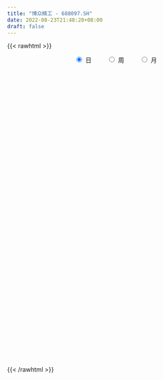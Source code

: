 ```yaml
---
title: "博众精工 - 688097.SH"
date: 2022-08-23T21:48:28+08:00
draft: false
---
```

{{< rawhtml >}}
    <div style="text-align: center">
        <label style="padding: 1rem;"><input style="margin-right: .5rem" type="radio" name="period" value="D" checked onclick="period_change(this)">日</label>
        <label style="padding: 1rem;"><input style="margin-right: .5rem" type="radio" name="period" value="W" onclick="period_change(this)">周</label>
        <label style="padding: 1rem;"><input style="margin-right: .5rem" type="radio" name="period" value="M" onclick="period_change(this)">月</label>
    </div>
    <div id="chart" style="height: 700px;"></div> 
    <script type="text/javascript">
        const D_v = [271975.86,239856.5,174771.16,119468.36,79857.54,71696.96,63212.8,70520.24,36816.93,38854.89,32413.24,69572.4,133873.27,110687.1,93133.12,46866.24,51158.4,33211.67,32907.98,54680.12,29595.35,24491.76,18436.46,19651.81,20048.43,26133.57,22973.77,31285.1,20109.72,25844.04,17672.39,22092.73,10209.77,11967.53,11865.02,8453.87,22377.87,10331.64,8711.68,11163.29,43082.84,23321.29,15293.67,17499.63,12118.91,9186.29,12759.17,12716.77,7748.99,11147.75,8498.37,29216.25,15908.04,22975.87,21168.56,20415.15,43594.84,31784.66,18137.5,21545.95,26522.99,18218.96,27003.27,21461.63,13801.71,12550.67,21541.06,18043.38,17216.4,9153.05,8542.37,12819.81,10278.8,12823.54,13926.42,12968.5,8058.08,37435.64,19156.76,21134.75,9538.21,14991.79,10459.96,11702.87,10940.75,8608.04,6957.04,8790.17,6247.49,6536.77,6136.13,8892.68,11023.79,5766.45,6123.69,12305.43,5696.31,15212.58,6488.9,4083.22,9157.32,18188.68,6501.98,10489.06,8098.37,16582.43,8764.22,3429.33,6318.49,4655.65,10766.47,14975.25,11235.25,11500.02,9572.7,11761.62,9877.74,11293.08,22957.93,16355.77,12933.82,6641.49,11727.54,16906.58,32536.41,36467.57,11349.46,9726.93,17251.43,19815.54,13634.59,14292.07,17907.37,14647.47,12489.16,12036.6,15511.57,9065.07,12469.73,4549.6,10985.55,15268.56,12548.72,11569.35,17315.09,24198.54,11803.62,13292.72,10425.6,8867.45,9006.25,6572.66,16103.09,12276.63,8003.49,4863.49,4480.16,4046.25,5863.86,7017.19,11248.54,19117.26,10179.64,8189.19,8227.67,5405.11,5338.37,3996.84,4438.32,28512.65,15566.73,27740.98,20792.53,19853.21,8407.62,8279.55,5919.92,5337.64,4963.81,4208.01,4194.59,3251.74,6640.73,11072.37,8167.02,5894.43,4155.82,3949.4,3571.5,3276.92,3604.04,6625.89,9224.79,5300.56,3794.11,2536.38,2220.41,4502.2,5207.56,3687.28,5088.61,6246.37,5435.5,5422.71,5741.91,8560.02,8269.61,8156.75,5351.59,2800.74,4659.1,5098.48,4635.2,4957.07,8187.5,7447.6,9278.58,5418.54,7873.67,3628.46,5096.43,4321.93,5158.31,5288.22,5693.7,4442.44,6033.6,4657.11,2423.29,2856.14,4948.35,3880.75,5938.45,5434.47,5731.56,6178.56,14229.96,12428.09,6398.93,4242.37,10068.96,12235.82,10281.06,4819.08,4641.31,7988.45,3142.78,2850.3,4406.36,4600.57,4528.2,2978.42,4014.68,1862.05,6545.48,10124.42,5844.26,12358.82,12244.11,7238.71,6233.32,4458.63,4185.78,5082.92,7349.57,4473.69,8565.37,3557.28,6504.68,15330.43,10519.27,8466.4,8451.45,19776.29,14589.97,12082.06,7820.96,8995.87,7004.71,9940.53,5984.1,5918.38,16871.74,13690.03,9590.78,7477.46,9249.52,4355.96,4878.07,4871.48,3697.75,10701.51,9147.57,8867.73,6156.84,14405.32,15887.63,9040.83,8238.93,10581.25,8867.1,6742.82,5963.7,9982.22,6219.82,11250.82,11657.29,10998.63,4213.98,4621.1,4772.41,7408.1,15036.91,4555.27,5692.26]
const D_histogram = [0.0,0.1806039886,0.3515706009,0.4410008458,0.4978831762,0.4281402001,0.3238308169,0.1553608026,0.0687489671,-0.0349242419,-0.0991045041,0.1433039765,0.4480559447,0.9663397828,1.3721094241,1.5349019365,1.4140298559,1.1886751883,0.963734813,0.8124669714,0.624108851,0.3903223574,0.1994166942,0.0889751722,-0.1109505239,-0.210725579,-0.286689858,-0.2039718993,-0.2126520621,-0.2425793762,-0.3404999871,-0.368552752,-0.3907082544,-0.4588078433,-0.5478978035,-0.6218889265,-0.5975191039,-0.5918244418,-0.5999755278,-0.5990556855,-0.4552015877,-0.2550660595,-0.1661343096,-0.1741605881,-0.228738873,-0.3001781547,-0.3298932028,-0.3885826017,-0.4072252945,-0.3880130554,-0.3975273397,-0.2238927649,-0.058289566,-0.0772999566,-0.1604338759,-0.0646081515,0.3497463901,0.6623471398,0.8173308932,0.9292681937,0.807127772,0.5926129418,0.5821739312,0.6069685928,0.6186168477,0.514067294,0.5152184241,0.4626852093,0.187388197,-0.0342007838,-0.1632075288,-0.2915066327,-0.2939094692,-0.1591712271,-0.1398199063,-0.1264780757,-0.1211430687,0.3361043291,0.5132448618,0.5841361296,0.6082737036,0.6055606709,0.5120280877,0.5803732138,0.5704142007,0.5023013525,0.3842101327,0.1986268007,0.0693613239,-0.104140837,-0.2437065823,-0.3056284916,-0.2549535067,-0.2851136791,-0.3879595965,-0.6545323838,-0.8678611431,-1.1788844203,-1.213699316,-1.2175814553,-1.3592792559,-1.6738339867,-1.7662737615,-1.6812685186,-1.5399133549,-1.2127007032,-0.9186786637,-0.6255939384,-0.4689265718,-0.3800180577,-0.4190606825,-0.4765865487,-0.5467009274,-0.6070204556,-0.6011338219,-0.5329054544,-0.4605115488,-0.3237963334,-0.0013085673,0.2815929682,0.2842562321,0.3127860807,0.2793770988,0.2867563817,0.5586149646,0.97433781,1.1198993081,1.2174102439,1.1467295753,0.9525759371,0.8855969795,0.7185791756,0.7008312238,0.6464259068,0.6010556232,0.4947100578,0.3699098723,0.218181992,0.0193804778,-0.0645314522,-0.2544054528,-0.4663377144,-0.4118887612,-0.2989682481,-0.0659304121,0.2296904984,0.3768473043,0.4293965145,0.3710508707,0.2026535211,-0.0142309705,-0.1607596553,-0.0860261948,-0.1692545654,-0.2197444665,-0.2708176353,-0.2659931359,-0.2704520817,-0.2983866733,-0.2457170948,-0.1951433257,-0.2833830061,-0.349972095,-0.4599676025,-0.5469588954,-0.6271264444,-0.6291002393,-0.6028625699,-0.5219296325,-0.1315228017,0.0261717475,0.1873101169,0.0749751142,-0.0377620478,-0.0694504965,-0.1978530627,-0.3158744783,-0.4409040228,-0.4383225176,-0.3957364845,-0.3779082797,-0.3386568114,-0.402135211,-0.5168240386,-0.6098335513,-0.6223624624,-0.5581217033,-0.4421151469,-0.3344742688,-0.2624842796,-0.2019752702,-0.0345876315,0.0781362921,0.1824196271,0.2780827955,0.3518453792,0.3772181153,0.326675184,0.2949106087,0.2625072243,0.1554989353,0.0318737641,-0.0606588428,-0.0808510189,-0.0640314811,-0.1779118784,-0.1816277654,-0.1035605562,-0.0514799768,0.0116941718,0.0740159716,0.1176897638,0.0986162306,0.0499234621,-0.0340405987,-0.1330801954,-0.1078002057,-0.0950233574,-0.0752202026,-0.0997430149,-0.1275612649,-0.1193199464,-0.1250133266,-0.1382191423,-0.102157646,-0.1511075365,-0.1993763475,-0.1727577377,-0.1435987964,-0.1140488937,-0.114261007,-0.0926507038,-0.1584779431,-0.1865908113,-0.0896104857,0.0228221278,0.2998145292,0.4247916643,0.486535833,0.5470589932,0.7025909989,0.8709038717,1.026208513,1.080554798,1.0248291344,0.9702591981,0.896641226,0.7963072706,0.6954365135,0.5443252333,0.34032527,0.1769117137,0.0853907204,0.0250265292,0.0849391938,0.1932922112,0.2531339705,0.3898986005,0.4787505339,0.4673669424,0.3869455989,0.2799883317,0.2302906652,0.1943118497,0.0700957349,-0.0296836447,-0.0156745079,-0.0197501429,-0.0323495898,0.0627617064,-0.0101266945,-0.0064187577,-0.0014683614,0.1890758482,0.2308946014,0.1180644055,0.0734930565,0.0540905528,-0.0118222655,-0.1353134756,-0.2147213728,-0.2401486111,-0.2043344676,-0.2993875853,-0.4439971418,-0.4821634019,-0.3809521261,-0.3072236648,-0.2404839326,-0.1836278026,-0.1451011398,-0.0686978175,-0.0917417822,-0.0729538403,-0.0536539771,0.0614419784,0.2412565126,0.3418929691,0.3638730087,0.2854315588,0.1666546381,0.0718388798,0.0389678356,0.0976110079,0.1382029108,0.2243881683,0.2281837354,0.1228222732,0.0570330237,-0.0010559907,-0.0589292375,-0.0477669289,-0.1559076137,-0.2230344634,-0.2680855145]
const D_fast = [0.0,0.2257549858,0.4846142483,0.6842947047,0.8656478291,0.902939903,0.879588224,0.7499584103,0.6805338166,0.5681295472,0.479173159,0.7574076337,1.1741735881,1.9340423718,2.6828393692,3.2293573657,3.4619927491,3.5338068786,3.5498002065,3.6016491077,3.5693182001,3.4331122958,3.2920608062,3.2038630772,2.9761997502,2.8237433003,2.6761065569,2.7078315407,2.6459883624,2.5554162043,2.3723705966,2.2521796436,2.1323470777,1.949545528,1.7234811169,1.4940177622,1.3690078089,1.2267463605,1.0686013926,0.9197573135,0.9498110144,1.0861800277,1.1335782002,1.0820117747,0.9702487715,0.8237649511,0.7115766024,0.555741553,0.4352925365,0.3575015118,0.2486053926,0.3662667762,0.5172975836,0.4789622038,0.3557198156,0.4353935021,0.9371846412,1.4153721758,1.7746886525,2.1189430015,2.1985845228,2.132222928,2.2673274002,2.4438642101,2.6101666769,2.6341339467,2.7640896828,2.8272277703,2.5987778073,2.3686386305,2.1988300033,1.9976542412,1.9217740374,2.0167194727,2.001115817,1.9828381286,1.9578873685,2.4991608485,2.8046125967,3.0215378969,3.1977438968,3.3464210318,3.3808954705,3.5943339001,3.7269784372,3.7844409271,3.7624022405,3.6264756087,3.5145504629,3.3150130927,3.1145207018,2.9761916696,2.9631282778,2.8616896857,2.6618538691,2.2316479859,1.8013539408,1.1956095586,0.8573698339,0.5490923307,0.0675747162,-0.6654385113,-1.1994467265,-1.5347586133,-1.7783817882,-1.7543443123,-1.6899919388,-1.5533056981,-1.5138699745,-1.5199659748,-1.6637737702,-1.8404462735,-2.0472358841,-2.2593105262,-2.403707348,-2.4687053441,-2.5114393257,-2.4556731936,-2.1335125694,-1.7802127918,-1.7064854698,-1.5997591011,-1.5633238082,-1.48425543,-1.0727431059,-0.4134358081,0.0121005171,0.4139640138,0.6299657391,0.6739560851,0.8283763724,0.8410033625,0.9984632166,1.1056643763,1.2105579985,1.2278899475,1.1955672301,1.0983848478,0.9044284531,0.8043836601,0.5509082962,0.222391606,0.1738683689,0.21204682,0.4286020529,0.7816455881,1.0230142201,1.1829125588,1.2173296327,1.0995956634,0.8791534292,0.6924348306,0.7456617424,0.6201197304,0.5146937127,0.3959161351,0.3342423505,0.2621703843,0.1596391243,0.1508794292,0.1526673669,-0.0064180651,-0.1605001777,-0.3854875858,-0.6092186026,-0.8461677627,-1.0054166174,-1.1298945905,-1.1794440613,-0.8219179308,-0.6576804448,-0.4497145461,-0.5433057703,-0.6654834443,-0.7145345171,-0.8924003489,-1.0893903841,-1.3246459343,-1.4316450585,-1.4879931466,-1.5646420116,-1.6100547462,-1.7740669486,-2.0179617858,-2.2634296863,-2.4315492131,-2.5068388798,-2.50136111,-2.4773387992,-2.4709698798,-2.460954688,-2.3022139572,-2.1699559606,-2.0200677187,-1.8548838515,-1.6931599231,-1.5734826581,-1.5423567934,-1.5003937165,-1.4671702949,-1.5353038501,-1.6509605802,-1.7586578978,-1.7990628287,-1.7982511611,-1.9566095279,-2.0057323564,-1.9535552862,-1.914344701,-1.8482470094,-1.7674212167,-1.6943249835,-1.6887444591,-1.7249563621,-1.8174305726,-1.9497402182,-1.9514102799,-1.9623892709,-1.9613911668,-2.0108497328,-2.0705582991,-2.0921469672,-2.129093679,-2.1768542803,-2.1663321955,-2.2530589701,-2.351171868,-2.3677426926,-2.3744834504,-2.3734457712,-2.4022231362,-2.403775509,-2.509222234,-2.5839828051,-2.5094051009,-2.3912669554,-2.0393209217,-1.8081458705,-1.6247677436,-1.4274798351,-1.0963000797,-0.710261239,-0.2984044694,0.0260805151,0.2265621351,0.4145569983,0.5650993328,0.663842195,0.7368305663,0.7218005944,0.6028819486,0.4836963207,0.4135230075,0.3594154486,0.4405629116,0.5972389819,0.7203642338,0.9546035139,1.1631430808,1.2686012249,1.2849162811,1.2479560969,1.2558310967,1.2684302436,1.1617380625,1.0545377718,1.0646282816,1.0556151109,1.0349282665,1.1457299893,1.0703099147,1.0724131621,1.0769964681,1.3148096398,1.4143520433,1.3310379488,1.3048398639,1.2989599983,1.2300916137,1.0727720347,0.9396837943,0.8542194032,0.8389499298,0.6690499158,0.4134410739,0.2547339633,0.2607072076,0.2576297527,0.2642485017,0.2751976811,0.2774490589,0.3366779269,0.2906985166,0.2912479983,0.2971343673,0.4275908174,0.6677194798,0.8538291785,0.9667774703,0.9596939101,0.8825806489,0.8057246106,0.7825955252,0.8656414495,0.9407840802,1.0830663797,1.1439078807,1.0692519868,1.0177209931,0.9593679811,0.8867624249,0.8859830014,0.7388654131,0.6159799475,0.5039075178]
const D_slow = [0.0,0.0451509972,0.1330436474,0.2432938588,0.3677646529,0.4747997029,0.5557574071,0.5945976078,0.6117848495,0.6030537891,0.5782776631,0.6141036572,0.7261176434,0.9677025891,1.3107299451,1.6944554292,2.0479628932,2.3451316903,2.5860653935,2.7891821364,2.9452093491,3.0427899384,3.092644112,3.114887905,3.0871502741,3.0344688793,2.9627964148,2.91180344,2.8586404245,2.7979955804,2.7128705837,2.6207323957,2.5230553321,2.4083533713,2.2713789204,2.1159066888,1.9665269128,1.8185708023,1.6685769204,1.518812999,1.4050126021,1.3412460872,1.2997125098,1.2561723628,1.1989876445,1.1239431059,1.0414698052,0.9443241547,0.8425178311,0.7455145672,0.6461327323,0.5901595411,0.5755871496,0.5562621604,0.5161536915,0.5000016536,0.5874382511,0.7530250361,0.9573577594,1.1896748078,1.3914567508,1.5396099862,1.685153469,1.8368956172,1.9915498292,2.1200666527,2.2488712587,2.364542561,2.4113896103,2.4028394143,2.3620375321,2.2891608739,2.2156835066,2.1758906998,2.1409357233,2.1093162043,2.0790304372,2.1630565194,2.2913677349,2.4374017673,2.5894701932,2.7408603609,2.8688673828,3.0139606863,3.1565642365,3.2821395746,3.3781921078,3.427848808,3.445189139,3.4191539297,3.3582272841,3.2818201612,3.2180817845,3.1468033648,3.0498134656,2.8861803697,2.6692150839,2.3744939788,2.0710691499,1.766673786,1.4268539721,1.0083954754,0.566827035,0.1465099054,-0.2384684334,-0.5416436091,-0.7713132751,-0.9277117597,-1.0449434026,-1.1399479171,-1.2447130877,-1.3638597249,-1.5005349567,-1.6522900706,-1.8025735261,-1.9357998897,-2.0509277769,-2.1318768602,-2.1322040021,-2.06180576,-1.990741702,-1.9125451818,-1.8427009071,-1.7710118117,-1.6313580705,-1.387773618,-1.107798791,-0.80344623,-0.5167638362,-0.2786198519,-0.0572206071,0.1224241868,0.2976319928,0.4592384695,0.6095023753,0.7331798897,0.8256573578,0.8802028558,0.8850479753,0.8689151122,0.805313749,0.6887293204,0.5857571301,0.5110150681,0.4945324651,0.5519550897,0.6461669157,0.7535160444,0.846278762,0.8969421423,0.8933843997,0.8531944859,0.8316879372,0.7893742958,0.7344381792,0.6667337704,0.6002354864,0.532622466,0.4580257977,0.396596524,0.3478106925,0.276964941,0.1894719173,0.0744800167,-0.0622597072,-0.2190413183,-0.3763163781,-0.5270320206,-0.6575144287,-0.6903951291,-0.6838521923,-0.6370246631,-0.6182808845,-0.6277213965,-0.6450840206,-0.6945472863,-0.7735159058,-0.8837419115,-0.9933225409,-1.0922566621,-1.186733732,-1.2713979348,-1.3719317376,-1.5011377472,-1.653596135,-1.8091867506,-1.9487171765,-2.0592459632,-2.1428645304,-2.2084856003,-2.2589794178,-2.2676263257,-2.2480922527,-2.2024873459,-2.132966647,-2.0450053022,-1.9507007734,-1.8690319774,-1.7953043252,-1.7296775191,-1.6908027853,-1.6828343443,-1.697999055,-1.7182118097,-1.73421968,-1.7786976496,-1.8241045909,-1.84999473,-1.8628647242,-1.8599411812,-1.8414371883,-1.8120147474,-1.7873606897,-1.7748798242,-1.7833899739,-1.8166600228,-1.8436100742,-1.8673659135,-1.8861709642,-1.9111067179,-1.9429970341,-1.9728270207,-2.0040803524,-2.038635138,-2.0641745495,-2.1019514336,-2.1517955205,-2.1949849549,-2.230884654,-2.2593968774,-2.2879621292,-2.3111248052,-2.3507442909,-2.3973919938,-2.4197946152,-2.4140890832,-2.3391354509,-2.2329375348,-2.1113035766,-1.9745388283,-1.7988910786,-1.5811651107,-1.3246129824,-1.0544742829,-0.7982669993,-0.5557021998,-0.3315418933,-0.1324650756,0.0413940528,0.1774753611,0.2625566786,0.306784607,0.3281322871,0.3343889194,0.3556237178,0.4039467707,0.4672302633,0.5647049134,0.6843925469,0.8012342825,0.8979706822,0.9679677651,1.0255404315,1.0741183939,1.0916423276,1.0842214164,1.0803027895,1.0753652538,1.0672778563,1.0829682829,1.0804366093,1.0788319198,1.0784648295,1.1257337915,1.1834574419,1.2129735433,1.2313468074,1.2448694456,1.2419138792,1.2080855103,1.1544051671,1.0943680143,1.0432843974,0.9684375011,0.8574382156,0.7368973652,0.6416593337,0.5648534175,0.5047324343,0.4588254837,0.4225501987,0.4053757443,0.3824402988,0.3642018387,0.3507883444,0.366148839,0.4264629672,0.5119362094,0.6029044616,0.6742623513,0.7159260108,0.7338857308,0.7436276897,0.7680304416,0.8025811694,0.8586782114,0.9157241453,0.9464297136,0.9606879695,0.9604239718,0.9456916624,0.9337499302,0.8947730268,0.8390144109,0.7719930323]
const D_data = [['2021-05-12', 21.0, 20.88, 19.01, 23.9],['2021-05-13', 21.55, 23.71, 21.55, 26.33],['2021-05-14', 23.06, 24.77, 21.55, 25.3],['2021-05-17', 24.49, 24.8, 23.71, 26.8],['2021-05-18', 24.0, 25.21, 23.48, 25.46],['2021-05-19', 25.03, 24.02, 23.7, 25.61],['2021-05-20', 23.5, 23.49, 23.22, 24.88],['2021-05-21', 23.8, 22.22, 21.84, 23.96],['2021-05-24', 22.1, 22.73, 22.0, 23.48],['2021-05-25', 22.73, 22.1, 21.7, 23.12],['2021-05-26', 21.99, 22.17, 21.56, 22.55],['2021-05-27', 22.45, 26.6, 22.45, 26.6],['2021-05-28', 29.5, 29.2, 28.0, 31.5],['2021-05-31', 28.52, 34.8, 28.12, 34.85],['2021-06-01', 33.8, 37.0, 33.0, 39.39],['2021-06-02', 36.8, 36.88, 34.8, 37.56],['2021-06-03', 37.48, 34.89, 34.8, 38.21],['2021-06-04', 34.88, 34.0, 33.3, 35.24],['2021-06-07', 34.23, 34.0, 32.1, 35.0],['2021-06-08', 33.94, 35.0, 33.42, 37.45],['2021-06-09', 34.23, 34.6, 32.15, 34.79],['2021-06-10', 34.6, 33.72, 32.88, 34.96],['2021-06-11', 33.48, 33.78, 32.38, 34.0],['2021-06-15', 33.28, 34.53, 33.18, 35.66],['2021-06-16', 34.39, 33.0, 32.4, 34.94],['2021-06-17', 32.41, 33.75, 32.41, 34.8],['2021-06-18', 34.26, 33.8, 32.75, 34.48],['2021-06-21', 33.31, 36.03, 33.14, 36.91],['2021-06-22', 36.0, 35.33, 34.82, 36.93],['2021-06-23', 35.21, 35.18, 34.35, 36.29],['2021-06-24', 35.88, 34.14, 33.8, 35.88],['2021-06-25', 34.4, 34.77, 33.08, 34.77],['2021-06-28', 34.22, 34.77, 34.01, 35.25],['2021-06-29', 34.78, 33.96, 33.5, 34.95],['2021-06-30', 33.95, 33.2, 32.7, 33.95],['2021-07-01', 32.01, 32.79, 32.01, 33.95],['2021-07-02', 32.79, 33.69, 31.4, 33.9],['2021-07-05', 33.67, 33.33, 32.8, 33.8],['2021-07-06', 33.33, 32.92, 32.15, 33.7],['2021-07-07', 32.7, 32.76, 32.16, 32.9],['2021-07-08', 33.8, 34.73, 32.99, 37.61],['2021-07-09', 34.09, 36.28, 33.0, 36.98],['2021-07-12', 35.6, 35.69, 35.0, 36.6],['2021-07-13', 35.78, 34.74, 34.31, 35.8],['2021-07-14', 35.4, 34.0, 33.71, 35.4],['2021-07-15', 33.83, 33.4, 32.79, 33.99],['2021-07-16', 33.88, 33.55, 33.1, 35.37],['2021-07-19', 33.1, 32.8, 32.28, 33.83],['2021-07-20', 32.8, 32.9, 32.48, 33.82],['2021-07-21', 32.9, 33.17, 32.64, 33.99],['2021-07-22', 32.54, 32.62, 32.54, 33.38],['2021-07-23', 32.31, 35.2, 32.31, 35.59],['2021-07-26', 35.2, 35.99, 34.52, 36.47],['2021-07-27', 35.99, 34.1, 33.51, 36.88],['2021-07-28', 34.1, 33.0, 31.42, 34.45],['2021-07-29', 33.03, 35.26, 32.61, 35.26],['2021-07-30', 35.25, 40.83, 34.25, 41.5],['2021-08-02', 40.11, 42.03, 39.15, 43.18],['2021-08-03', 41.7, 42.04, 40.59, 43.08],['2021-08-04', 42.03, 43.08, 41.07, 44.0],['2021-08-05', 43.46, 41.0, 39.1, 43.8],['2021-08-06', 41.0, 39.7, 39.3, 41.2],['2021-08-09', 39.58, 42.35, 38.88, 43.61],['2021-08-10', 41.55, 43.56, 41.55, 45.8],['2021-08-11', 42.99, 44.26, 42.1, 45.17],['2021-08-12', 44.26, 43.3, 42.65, 44.75],['2021-08-13', 43.3, 45.07, 43.21, 46.29],['2021-08-16', 45.65, 44.98, 44.96, 47.3],['2021-08-17', 44.99, 41.9, 41.41, 45.51],['2021-08-18', 41.5, 41.63, 41.09, 42.83],['2021-08-19', 41.63, 42.1, 41.0, 42.57],['2021-08-20', 42.34, 41.56, 39.77, 42.34],['2021-08-23', 41.5, 42.87, 41.23, 43.0],['2021-08-24', 43.2, 45.08, 42.31, 45.54],['2021-08-25', 45.08, 44.24, 43.5, 45.5],['2021-08-26', 43.91, 44.45, 43.76, 46.86],['2021-08-27', 43.88, 44.6, 43.5, 45.13],['2021-08-30', 44.6, 51.91, 42.62, 52.52],['2021-08-31', 50.2, 50.78, 49.88, 51.88],['2021-09-01', 50.01, 50.9, 49.18, 54.53],['2021-09-02', 50.13, 51.41, 50.0, 52.39],['2021-09-03', 51.0, 52.0, 48.71, 52.0],['2021-09-06', 51.86, 51.45, 50.7, 53.99],['2021-09-07', 51.0, 54.27, 50.0, 55.55],['2021-09-08', 54.0, 54.35, 52.56, 57.19],['2021-09-09', 54.2, 54.3, 52.0, 54.92],['2021-09-10', 53.5, 54.0, 52.0, 54.99],['2021-09-13', 53.01, 53.05, 51.3, 53.52],['2021-09-14', 53.19, 53.5, 51.9, 54.47],['2021-09-15', 53.53, 52.6, 51.5, 53.53],['2021-09-16', 52.1, 52.52, 51.52, 52.82],['2021-09-17', 53.31, 53.2, 50.52, 53.31],['2021-09-22', 51.02, 54.82, 51.01, 55.56],['2021-09-23', 55.3, 54.1, 53.21, 55.3],['2021-09-24', 53.6, 53.0, 52.1, 54.25],['2021-09-27', 53.59, 49.95, 48.19, 53.59],['2021-09-28', 49.05, 49.1, 48.5, 50.75],['2021-09-29', 48.33, 45.99, 44.45, 49.8],['2021-09-30', 45.9, 47.87, 45.22, 48.46],['2021-10-08', 47.89, 47.45, 46.74, 50.5],['2021-10-11', 47.0, 44.52, 44.0, 48.07],['2021-10-12', 43.99, 40.07, 39.05, 45.67],['2021-10-13', 40.21, 40.48, 39.35, 41.87],['2021-10-14', 39.97, 41.35, 39.97, 42.44],['2021-10-15', 41.36, 41.37, 41.0, 42.2],['2021-10-18', 40.51, 43.81, 40.5, 44.67],['2021-10-19', 44.73, 44.13, 42.1, 44.73],['2021-10-20', 43.79, 44.97, 43.35, 44.99],['2021-10-21', 44.79, 43.9, 43.19, 45.02],['2021-10-22', 43.7, 43.22, 42.49, 43.81],['2021-10-25', 44.9, 41.26, 40.6, 44.9],['2021-10-26', 40.8, 40.22, 39.69, 41.46],['2021-10-27', 40.47, 39.1, 38.51, 40.47],['2021-10-28', 39.69, 38.18, 36.07, 39.69],['2021-10-29', 39.01, 38.13, 37.01, 39.1],['2021-11-01', 37.25, 38.39, 35.12, 38.88],['2021-11-02', 38.39, 38.14, 37.46, 39.88],['2021-11-03', 38.14, 38.9, 36.96, 39.73],['2021-11-04', 38.6, 42.04, 38.6, 43.35],['2021-11-05', 42.3, 43.0, 41.33, 44.3],['2021-11-08', 42.5, 40.2, 39.99, 43.75],['2021-11-09', 39.84, 40.57, 39.49, 41.89],['2021-11-10', 43.0, 39.75, 39.55, 43.0],['2021-11-11', 39.52, 40.16, 38.38, 41.5],['2021-11-12', 41.77, 44.33, 40.0, 45.5],['2021-11-15', 44.98, 48.4, 44.35, 48.85],['2021-11-16', 48.4, 47.2, 46.5, 48.98],['2021-11-17', 47.2, 48.06, 46.25, 48.4],['2021-11-18', 47.95, 46.88, 46.06, 47.95],['2021-11-19', 46.2, 45.4, 44.81, 47.45],['2021-11-22', 46.54, 47.0, 44.92, 47.98],['2021-11-23', 47.12, 45.76, 45.0, 47.94],['2021-11-24', 47.1, 47.73, 46.0, 49.2],['2021-11-25', 47.73, 47.67, 46.0, 48.84],['2021-11-26', 47.92, 48.09, 46.8, 49.3],['2021-11-29', 47.78, 47.45, 46.22, 48.28],['2021-11-30', 47.83, 47.05, 46.67, 49.46],['2021-12-01', 47.92, 46.32, 45.65, 48.48],['2021-12-02', 47.2, 45.0, 44.35, 47.2],['2021-12-03', 44.42, 45.78, 44.42, 45.99],['2021-12-06', 45.78, 43.7, 43.24, 46.2],['2021-12-07', 44.06, 42.15, 41.5, 44.38],['2021-12-08', 42.53, 44.8, 42.11, 45.28],['2021-12-09', 45.47, 45.78, 45.0, 47.0],['2021-12-10', 46.05, 48.15, 46.0, 48.5],['2021-12-13', 47.34, 50.51, 47.34, 51.1],['2021-12-14', 50.75, 50.18, 49.08, 50.77],['2021-12-15', 50.3, 49.96, 49.54, 52.2],['2021-12-16', 48.69, 48.99, 48.3, 50.66],['2021-12-17', 48.74, 47.35, 47.2, 49.3],['2021-12-20', 47.35, 45.9, 45.66, 48.49],['2021-12-21', 45.9, 45.85, 45.03, 46.57],['2021-12-22', 46.37, 48.45, 45.01, 49.61],['2021-12-23', 48.4, 46.46, 45.82, 48.4],['2021-12-24', 45.55, 46.46, 45.55, 47.88],['2021-12-27', 46.92, 46.08, 45.45, 46.92],['2021-12-28', 46.61, 46.53, 45.37, 47.02],['2021-12-29', 47.0, 46.28, 45.21, 47.0],['2021-12-30', 46.45, 45.74, 45.2, 46.66],['2021-12-31', 45.68, 46.66, 45.27, 47.08],['2022-01-04', 45.91, 46.79, 45.31, 47.95],['2022-01-05', 46.8, 44.8, 43.33, 47.7],['2022-01-06', 45.0, 44.43, 43.17, 45.8],['2022-01-07', 44.39, 43.1, 42.46, 44.39],['2022-01-10', 42.0, 42.45, 41.0, 42.86],['2022-01-11', 42.44, 41.59, 40.91, 42.64],['2022-01-12', 41.0, 41.8, 40.4, 42.3],['2022-01-13', 42.32, 41.66, 40.7, 42.39],['2022-01-14', 40.99, 42.1, 40.99, 42.6],['2022-01-17', 43.3, 46.9, 43.3, 48.83],['2022-01-18', 48.0, 45.33, 45.15, 48.48],['2022-01-19', 46.69, 46.23, 45.8, 48.81],['2022-01-20', 46.88, 42.95, 42.0, 46.92],['2022-01-21', 41.51, 42.26, 40.2, 43.06],['2022-01-24', 42.55, 42.75, 40.54, 43.21],['2022-01-25', 42.72, 40.9, 40.88, 43.0],['2022-01-26', 39.47, 40.05, 39.47, 41.8],['2022-01-27', 39.8, 38.88, 38.49, 40.86],['2022-01-28', 38.88, 39.66, 37.12, 40.8],['2022-02-07', 39.6, 39.8, 39.15, 40.68],['2022-02-08', 39.0, 39.18, 38.16, 39.64],['2022-02-09', 38.66, 39.14, 38.18, 39.88],['2022-02-10', 38.88, 37.3, 37.18, 38.95],['2022-02-11', 37.31, 35.6, 35.0, 37.86],['2022-02-14', 35.32, 34.63, 33.9, 35.41],['2022-02-15', 34.85, 34.61, 33.24, 34.88],['2022-02-16', 35.99, 34.97, 34.42, 36.23],['2022-02-17', 34.4, 35.42, 34.4, 36.27],['2022-02-18', 35.35, 35.31, 34.73, 35.54],['2022-02-21', 34.96, 34.8, 34.58, 35.88],['2022-02-22', 34.8, 34.51, 33.88, 34.8],['2022-02-23', 34.97, 36.05, 34.24, 36.12],['2022-02-24', 36.04, 35.82, 34.4, 37.39],['2022-02-25', 36.4, 36.09, 35.4, 36.78],['2022-02-28', 36.57, 36.4, 35.09, 36.57],['2022-03-01', 36.25, 36.54, 36.25, 37.15],['2022-03-02', 36.52, 36.21, 35.31, 36.66],['2022-03-03', 36.2, 35.2, 34.81, 36.2],['2022-03-04', 35.2, 35.2, 34.2, 35.38],['2022-03-07', 33.6, 34.99, 33.6, 35.0],['2022-03-08', 34.99, 33.6, 32.31, 34.99],['2022-03-09', 33.4, 32.6, 29.22, 33.5],['2022-03-10', 33.0, 32.15, 31.86, 33.61],['2022-03-11', 32.0, 32.45, 30.62, 32.5],['2022-03-14', 32.21, 32.6, 31.46, 32.8],['2022-03-15', 33.9, 30.35, 29.65, 33.9],['2022-03-16', 30.52, 31.01, 29.61, 31.6],['2022-03-17', 31.01, 31.86, 31.0, 32.17],['2022-03-18', 33.45, 31.56, 30.78, 33.45],['2022-03-21', 31.32, 31.73, 31.17, 32.1],['2022-03-22', 31.89, 31.83, 31.25, 32.48],['2022-03-23', 31.56, 31.7, 31.54, 32.45],['2022-03-24', 31.07, 30.81, 30.3, 31.18],['2022-03-25', 29.58, 30.06, 29.58, 30.88],['2022-03-28', 30.0, 29.01, 28.01, 30.0],['2022-03-29', 29.01, 28.0, 27.51, 29.01],['2022-03-30', 28.25, 29.0, 27.85, 29.09],['2022-03-31', 29.0, 28.6, 28.32, 29.0],['2022-04-01', 28.99, 28.44, 27.74, 28.99],['2022-04-06', 28.43, 27.53, 27.11, 28.43],['2022-04-07', 27.4, 26.98, 26.7, 27.4],['2022-04-08', 26.98, 27.0, 26.18, 27.31],['2022-04-11', 26.7, 26.45, 25.06, 26.7],['2022-04-12', 26.26, 25.91, 24.91, 26.26],['2022-04-13', 24.66, 26.2, 24.66, 26.2],['2022-04-14', 26.06, 24.7, 24.69, 26.06],['2022-04-15', 24.56, 24.0, 23.02, 24.74],['2022-04-18', 23.73, 24.42, 23.23, 24.64],['2022-04-19', 25.0, 24.16, 23.93, 25.6],['2022-04-20', 24.43, 23.9, 23.43, 24.46],['2022-04-21', 23.88, 23.19, 22.5, 23.9],['2022-04-22', 22.83, 23.11, 22.37, 23.21],['2022-04-25', 22.68, 21.46, 19.9, 22.68],['2022-04-26', 21.48, 21.2, 20.02, 21.48],['2022-04-27', 20.78, 22.5, 20.48, 22.96],['2022-04-28', 22.38, 22.89, 21.35, 23.0],['2022-04-29', 22.3, 25.8, 22.28, 25.88],['2022-05-05', 24.99, 24.95, 24.08, 25.26],['2022-05-06', 24.23, 24.72, 23.63, 24.88],['2022-05-09', 24.49, 25.16, 24.4, 25.2],['2022-05-10', 25.43, 27.17, 24.08, 27.69],['2022-05-11', 26.58, 28.6, 26.58, 29.47],['2022-05-12', 27.82, 29.87, 27.72, 31.0],['2022-05-13', 29.84, 29.85, 29.0, 29.98],['2022-05-16', 29.81, 29.18, 29.12, 30.6],['2022-05-17', 29.16, 29.6, 28.92, 30.59],['2022-05-18', 29.88, 29.7, 29.18, 29.88],['2022-05-19', 29.11, 29.54, 29.02, 29.65],['2022-05-20', 29.31, 29.58, 29.18, 30.47],['2022-05-23', 29.32, 28.78, 28.5, 29.49],['2022-05-24', 28.78, 27.54, 27.43, 29.33],['2022-05-25', 27.37, 27.3, 27.0, 28.33],['2022-05-26', 26.8, 27.66, 26.7, 28.15],['2022-05-27', 28.02, 27.73, 27.21, 28.21],['2022-05-30', 27.73, 29.33, 27.13, 29.78],['2022-05-31', 29.5, 30.56, 28.28, 31.7],['2022-06-01', 30.25, 30.65, 29.68, 30.95],['2022-06-02', 30.28, 32.48, 30.05, 33.0],['2022-06-06', 33.49, 32.93, 31.9, 33.49],['2022-06-07', 32.6, 32.37, 32.0, 32.98],['2022-06-08', 32.32, 31.72, 31.03, 32.49],['2022-06-09', 31.4, 31.28, 31.09, 31.84],['2022-06-10', 31.28, 31.92, 30.94, 32.18],['2022-06-13', 31.5, 32.18, 31.19, 32.18],['2022-06-14', 31.45, 30.9, 30.39, 31.7],['2022-06-15', 30.2, 30.77, 30.2, 31.45],['2022-06-16', 30.77, 32.1, 30.56, 32.64],['2022-06-17', 32.23, 32.04, 31.04, 32.36],['2022-06-20', 32.03, 32.02, 31.5, 32.89],['2022-06-21', 32.14, 33.76, 31.77, 34.68],['2022-06-22', 33.76, 31.89, 31.86, 33.79],['2022-06-23', 31.63, 32.81, 31.5, 32.9],['2022-06-24', 32.71, 33.0, 32.23, 34.38],['2022-06-27', 33.6, 36.09, 33.2, 37.29],['2022-06-28', 36.09, 35.19, 34.0, 36.09],['2022-06-29', 34.18, 33.37, 33.21, 34.98],['2022-06-30', 33.37, 34.05, 33.16, 34.05],['2022-07-01', 34.05, 34.42, 34.05, 36.09],['2022-07-04', 33.05, 33.8, 32.99, 34.67],['2022-07-05', 33.5, 32.68, 31.85, 34.18],['2022-07-06', 32.35, 32.71, 32.3, 33.1],['2022-07-07', 33.28, 33.08, 32.06, 33.49],['2022-07-08', 33.2, 33.85, 33.1, 36.66],['2022-07-11', 34.36, 31.99, 31.1, 34.36],['2022-07-12', 31.67, 30.55, 30.03, 32.08],['2022-07-13', 30.65, 31.13, 30.65, 31.88],['2022-07-14', 31.12, 32.8, 30.3, 33.61],['2022-07-15', 33.99, 32.74, 32.19, 33.99],['2022-07-18', 33.33, 32.89, 32.0, 33.79],['2022-07-19', 32.56, 33.0, 32.56, 33.5],['2022-07-20', 32.87, 32.96, 32.59, 33.02],['2022-07-21', 32.96, 33.72, 32.96, 35.2],['2022-07-22', 33.39, 32.61, 31.9, 34.88],['2022-07-25', 32.96, 33.11, 32.9, 34.69],['2022-07-26', 32.55, 33.22, 31.9, 33.95],['2022-07-27', 33.2, 34.84, 32.98, 35.18],['2022-07-28', 35.66, 36.63, 34.9, 36.93],['2022-07-29', 37.2, 36.7, 35.84, 37.2],['2022-08-01', 36.28, 36.41, 35.5, 36.56],['2022-08-02', 36.25, 35.35, 34.8, 36.75],['2022-08-03', 34.99, 34.59, 34.4, 36.43],['2022-08-04', 35.0, 34.51, 33.85, 35.29],['2022-08-05', 35.01, 35.09, 34.12, 35.44],['2022-08-08', 34.89, 36.47, 34.4, 36.78],['2022-08-09', 35.44, 36.72, 35.44, 36.9],['2022-08-10', 36.2, 37.9, 35.8, 37.9],['2022-08-11', 37.91, 37.42, 36.69, 38.58],['2022-08-12', 37.26, 36.05, 35.5, 37.64],['2022-08-15', 36.44, 36.29, 35.08, 36.44],['2022-08-16', 36.08, 36.21, 35.59, 36.97],['2022-08-17', 36.21, 36.01, 35.71, 36.58],['2022-08-18', 36.48, 36.84, 35.3, 37.18],['2022-08-19', 36.99, 35.13, 34.2, 37.3],['2022-08-22', 34.91, 35.14, 33.68, 35.2],['2022-08-23', 34.6, 35.03, 34.6, 35.79]]
const W_v = [686603.52,404755.9,311530.73,335056.53,160111.67,88807.58,117003.98,64874.06,96610.74,66857.67,69328.13,124062.46,116210.06,96358.34,65775.01,58055.34,102257.15,48668.66,36603.24,22913.93,39703.22,4083.22,52435.41,39750.12,58049.69,72246.14,80745.84,94610.93,72970.66,53632.57,67687.27,68587.93,51962.12,26270.95,48734.63,27406.31,112466.1,32908.54,29367.44,25738.17,28032.2,18260.66,25880.47,36079.88,22150.59,38205.89,13046.82,26616.27,18765.64,37513.0,18827.02,41647.29,23029.2,17983.92,34872.98,34360.55,29028.83,49272.23,63265.15,45719.46,44363.75,33296.38,54358.35,40393.8,50108.78,36052.5,10247.53]
const W_histogram = [0.0,-0.1627350427,0.1896148246,0.7067844947,0.9781735582,1.0943722198,1.1653417032,1.0707598161,1.1091420239,0.8868135612,0.7902316665,1.0297214712,1.033545704,1.3019180045,1.1523672,1.1640892101,1.5518712285,1.8068797872,1.7824928405,1.6184925443,1.0572725174,0.5746743986,-0.1958642169,-0.5999649618,-1.194733065,-1.2394820777,-1.1602334627,-1.0213680659,-0.7467030591,-0.7187063128,-0.5464793455,-0.4939365494,-0.5237816618,-0.532946331,-0.7674081955,-0.965668801,-1.0546165656,-1.2441194382,-1.5770524398,-1.7382447556,-1.7110966573,-1.6699991476,-1.7372074053,-1.74611615,-1.7529659014,-1.7618287961,-1.7559861388,-1.8367859161,-1.8288141577,-1.5329845394,-1.3093376794,-0.7433655741,-0.3354209341,-0.1479773967,0.3129680731,0.58159062,0.7576576955,0.9183630501,1.0882785257,1.1255819187,1.0407841547,0.9440701428,1.1121159803,1.0710035008,1.0625201866,0.9525340041,0.8348529142]
const W_fast = [0.0,-0.2034188034,0.19633477,0.8902005638,1.4061330169,1.7959247335,2.1582296427,2.3313377095,2.6470054233,2.646380351,2.7473563729,3.2442765454,3.5064872042,4.1003390058,4.2388800013,4.541624314,5.3173741394,6.024102645,6.4453389083,6.6859617482,6.3890598507,6.0501303315,5.2306256618,4.6765336765,3.7830823071,3.4284627748,3.2176530242,3.1011764045,3.1891656466,3.0374858146,3.0730929455,3.0021516043,2.8413610765,2.6989598245,2.2726459111,1.8329681053,1.4803661993,0.9798334673,0.2526373556,-0.343116149,-0.743742215,-1.1201444922,-1.6216546012,-2.0670923835,-2.5121836102,-2.961503704,-3.3946575814,-3.9346538377,-4.3838856187,-4.4713021352,-4.5749896951,-4.1948589833,-3.8707695769,-3.7203203886,-3.1811329005,-2.7671126987,-2.4016311993,-2.0113350821,-1.5693499751,-1.2506511024,-1.0752528277,-0.9359493039,-0.4898744713,-0.2632360757,-0.0060893432,0.1220579753,0.213090114]
const W_slow = [0.0,-0.0406837607,0.0067199455,0.1834160691,0.4279594587,0.7015525136,0.9928879394,1.2605778935,1.5378633994,1.7595667897,1.9571247064,2.2145550742,2.4729415002,2.7984210013,3.0865128013,3.3775351038,3.765502911,4.2172228578,4.6628460679,5.0674692039,5.3317873333,5.4754559329,5.4264898787,5.2764986383,4.977815372,4.6679448526,4.3778864869,4.1225444704,3.9358687057,3.7561921275,3.6195722911,3.4960881537,3.3651427383,3.2319061555,3.0400541066,2.7986369064,2.534982765,2.2239529054,1.8296897955,1.3951286066,0.9673544423,0.5498546554,0.115552804,-0.3209762335,-0.7592177088,-1.1996749078,-1.6386714426,-2.0978679216,-2.555071461,-2.9383175958,-3.2656520157,-3.4514934092,-3.5353486427,-3.5723429919,-3.4941009736,-3.3487033186,-3.1592888948,-2.9296981322,-2.6576285008,-2.3762330211,-2.1160369824,-1.8800194467,-1.6019904517,-1.3342395765,-1.0686095298,-0.8304760288,-0.6217628002]
const W_data = [['2021-05-14', 21.0, 24.77, 19.01, 26.33],['2021-05-21', 24.49, 22.22, 21.84, 26.8],['2021-05-28', 22.1, 29.2, 21.56, 31.5],['2021-06-04', 28.52, 34.0, 28.12, 39.39],['2021-06-11', 34.23, 33.78, 32.1, 37.45],['2021-06-18', 33.28, 33.8, 32.4, 35.66],['2021-06-25', 33.31, 34.77, 33.08, 36.93],['2021-07-02', 34.22, 33.69, 31.4, 35.25],['2021-07-09', 33.67, 36.28, 32.15, 37.61],['2021-07-16', 35.6, 33.55, 32.79, 36.6],['2021-07-23', 33.1, 35.2, 32.28, 35.59],['2021-07-30', 35.2, 40.83, 31.42, 41.5],['2021-08-06', 40.11, 39.7, 39.1, 44.0],['2021-08-13', 39.58, 45.07, 38.88, 46.29],['2021-08-20', 45.65, 41.56, 39.77, 47.3],['2021-08-27', 41.5, 44.6, 41.23, 46.86],['2021-09-03', 44.6, 52.0, 42.62, 54.53],['2021-09-10', 51.86, 54.0, 50.0, 57.19],['2021-09-17', 53.01, 53.2, 50.52, 54.47],['2021-09-24', 51.02, 53.0, 51.01, 55.56],['2021-09-30', 53.59, 47.87, 44.45, 53.59],['2021-10-08', 47.89, 47.45, 46.74, 50.5],['2021-10-15', 47.0, 41.37, 39.05, 48.07],['2021-10-22', 40.51, 43.22, 40.5, 45.02],['2021-10-29', 44.9, 38.13, 36.07, 44.9],['2021-11-05', 37.25, 43.0, 35.12, 44.3],['2021-11-12', 42.5, 44.33, 38.38, 45.5],['2021-11-19', 44.98, 45.4, 44.35, 48.98],['2021-11-26', 46.54, 48.09, 44.92, 49.3],['2021-12-03', 47.78, 45.78, 44.35, 49.46],['2021-12-10', 45.78, 48.15, 41.5, 48.5],['2021-12-17', 47.34, 47.35, 47.2, 52.2],['2021-12-24', 47.35, 46.46, 45.01, 49.61],['2021-12-31', 46.92, 46.66, 45.2, 47.08],['2022-01-07', 45.91, 43.1, 42.46, 47.95],['2022-01-14', 42.0, 42.1, 40.4, 42.86],['2022-01-21', 43.3, 42.26, 40.2, 48.83],['2022-01-28', 42.55, 39.66, 37.12, 43.21],['2022-02-11', 39.6, 35.6, 35.0, 40.68],['2022-02-18', 35.32, 35.31, 33.24, 36.27],['2022-02-25', 34.96, 36.09, 33.88, 37.39],['2022-03-04', 36.57, 35.2, 34.2, 37.15],['2022-03-11', 33.6, 32.45, 29.22, 35.0],['2022-03-18', 32.21, 31.56, 29.61, 33.9],['2022-03-25', 31.32, 30.06, 29.58, 32.48],['2022-04-01', 30.0, 28.44, 27.51, 30.0],['2022-04-08', 28.43, 27.0, 26.18, 28.43],['2022-04-15', 26.7, 24.0, 23.02, 26.7],['2022-04-22', 23.73, 23.11, 22.37, 25.6],['2022-04-29', 22.68, 25.8, 19.9, 25.88],['2022-05-06', 24.99, 24.72, 23.63, 25.26],['2022-05-13', 24.49, 29.85, 24.08, 31.0],['2022-05-20', 29.81, 29.58, 28.92, 30.6],['2022-05-27', 29.32, 27.73, 26.7, 29.49],['2022-06-02', 27.73, 32.48, 27.13, 33.0],['2022-06-10', 33.49, 31.92, 30.94, 33.49],['2022-06-17', 31.5, 32.04, 30.2, 32.64],['2022-06-24', 32.03, 33.0, 31.5, 34.68],['2022-07-01', 33.6, 34.42, 33.16, 37.29],['2022-07-08', 33.05, 33.85, 31.85, 36.66],['2022-07-15', 34.36, 32.74, 30.03, 34.36],['2022-07-22', 33.33, 32.61, 31.9, 35.2],['2022-07-29', 32.96, 36.7, 31.9, 37.2],['2022-08-05', 36.28, 35.09, 33.85, 36.75],['2022-08-12', 34.89, 36.05, 34.4, 38.58],['2022-08-19', 36.44, 35.13, 34.2, 37.3],['2022-08-26', 34.91, 35.03, 33.68, 35.79]]
const M_v = [1513577.25,624334.9800000001,387690.74,392991.15,193553.8,154318.44,348121.7399999999,240592.67,221515.58,86931.92,128909.71,103815.4,118157.33,185133.97,186733.81,136802.61]
const M_histogram = [0.0,-0.1021082621,0.3264064415,1.2123549251,1.5151127976,0.9971391332,1.1804648019,1.1969081037,0.6833280322,0.1015829146,-0.7823544148,-1.4884910496,-1.5603146937,-1.3082902901,-0.9171207192,-0.7328454125]
const M_fast = [0.0,-0.1276353276,0.3824809864,1.5715182012,2.2530542732,1.984365392,2.4628072612,2.7784775889,2.4357295255,1.8793801365,0.7998542034,-0.2784051938,-0.7403075114,-0.8153556803,-0.6534662891,-0.6524023356]
const M_slow = [0.0,-0.0255270655,0.0560745448,0.3591632761,0.7379414755,0.9872262588,1.2823424593,1.5815694852,1.7524014933,1.7777972219,1.5822086182,1.2100858558,0.8200071824,0.4929346098,0.26365443,0.0804430769]
const M_data = [['2021-05-31', 21.0, 34.8, 19.01, 34.85],['2021-06-30', 33.8, 33.2, 32.1, 39.39],['2021-07-30', 32.01, 40.83, 31.4, 41.5],['2021-08-31', 40.11, 50.78, 38.88, 52.52],['2021-09-30', 50.01, 47.87, 44.45, 57.19],['2021-10-29', 47.89, 38.13, 36.07, 50.5],['2021-11-30', 37.25, 47.05, 35.12, 49.46],['2021-12-31', 47.92, 46.66, 41.5, 52.2],['2022-01-28', 45.91, 39.66, 37.12, 48.83],['2022-02-28', 39.6, 36.4, 33.24, 40.68],['2022-03-31', 36.25, 28.6, 27.51, 37.15],['2022-04-29', 28.99, 25.8, 19.9, 28.99],['2022-05-31', 24.99, 30.56, 23.63, 31.7],['2022-06-30', 30.25, 34.05, 29.68, 37.29],['2022-07-29', 34.05, 36.7, 30.03, 37.2],['2022-08-31', 36.28, 35.03, 33.68, 38.58]]
        const D_a = [null,null,null,26.8,null,null,null,null,null,null,21.56,null,null,null,39.39,null,null,null,null,null,32.15,null,null,null,null,null,null,null,36.93,null,null,null,null,null,null,null,31.4,null,null,null,null,null,null,null,null,null,35.37,null,null,null,null,null,null,null,31.42,null,null,null,null,null,null,null,null,null,null,null,null,47.3,null,null,null,39.77,null,null,null,null,null,null,null,null,null,null,null,null,57.19,null,null,null,null,null,null,null,null,null,null,null,null,null,null,null,null,39.05,null,null,null,null,null,null,45.02,null,null,null,null,null,null,35.12,null,null,null,44.3,null,null,null,38.38,null,null,null,null,null,null,null,null,null,null,null,null,49.46,null,null,null,null,41.5,null,null,null,null,null,52.2,null,null,null,null,45.01,null,null,null,null,null,null,null,47.95,null,null,null,null,null,null,null,null,null,null,null,null,null,null,null,null,null,null,null,null,null,null,null,null,33.24,null,null,null,null,null,null,37.39,null,null,null,null,null,null,null,null,29.22,null,null,null,null,null,null,33.45,null,null,null,null,null,null,null,null,null,null,null,null,null,null,null,null,null,null,null,null,null,null,null,19.9,null,null,null,null,null,null,null,null,null,31.0,null,null,null,null,null,null,null,null,null,26.7,null,null,null,null,null,33.49,null,null,null,null,null,null,30.2,null,null,null,null,null,null,null,37.29,null,null,null,null,null,null,null,null,null,null,30.03,null,null,null,null,null,null,null,null,null,null,null,null,37.2,null,null,null,33.85,null,null,null,null,38.58,null,null,null,null,null,null,33.68,null]
const W_a = [null,null,null,null,null,null,null,null,null,null,null,null,null,null,null,null,null,57.19,null,null,null,null,null,null,null,35.12,null,null,null,null,null,52.2,null,null,null,null,null,null,null,null,null,null,null,null,null,null,null,null,null,19.9,null,null,null,null,null,null,null,null,null,null,null,null,null,null,38.58,null,null]
const M_a = [null,null,null,null,57.19,null,null,null,null,null,null,19.9,null,null,null,null]
        const D_b = [[{ coord: ['2021-06-01', 36.93] }, { coord: ['2021-07-28', 32.15] }],[{ coord: ['2021-08-16', 47.3] }, { coord: ['2022-01-04', 39.77] }],[{ coord: ['2022-02-15', 33.45] }, { coord: ['2022-03-18', 33.24] }],[{ coord: ['2022-04-25', 31.0] }, { coord: ['2022-07-12', 26.7] }],[{ coord: ['2022-07-29', 37.2] }, { coord: ['2022-08-22', 33.85] }]]
const W_b = [[{ coord: ['2021-09-10', 52.2] }, { coord: ['2022-04-29', 35.12] }]]
const M_b = []
    </script>
{{< /rawhtml >}}